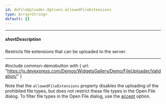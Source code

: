 ```yaml
---
id: dxFileUploader.Options.allowedFileExtensions
type: Array<String>
default: []
---
```

---
##### shortDescription
Restricts file extensions that can be uploaded to the server.

---
#include common-demobutton with {
    url: "https://js.devexpress.com/Demos/WidgetsGallery/Demo/FileUploader/Validation/"
}

Note that the `allowedFileExtensions` property disables the uploading of the prohibited file types, but does not restrict these file types in the Open File dialog. To filter file types in the Open File dialog, use the [accept](/api-reference/10%20UI%20Components/dxFileUploader/1%20Configuration/accept.md '/Documentation/ApiReference/UI_Components/dxFileUploader/Configuration/#accept') option. 
